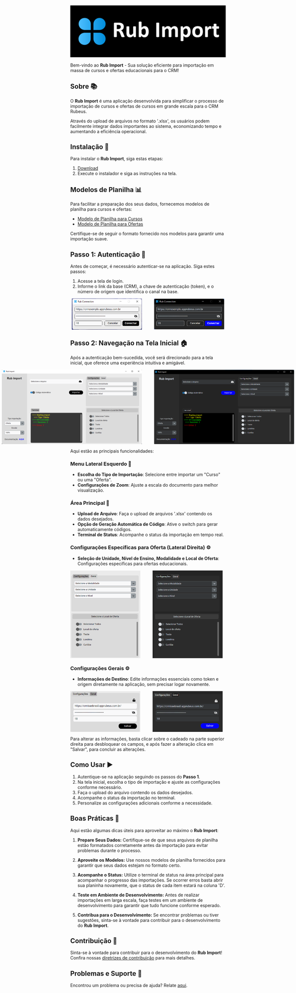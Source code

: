 ![Logo](./assets/logo-rub-import.png)


Bem-vindo ao **Rub Import** - Sua solução eficiente para importação em massa de cursos e ofertas educacionais para o CRM!

## Sobre 📚

O **Rub Import** é uma aplicação desenvolvida para simplificar o processo de importação de cursos e ofertas de cursos em grande escala para o CRM Rubeus.

Através do upload de arquivos no formato '.xlsx', os usuários podem facilmente integrar dados importantes ao sistema, economizando tempo e aumentando a eficiência operacional.

## Instalação 🔧

Para instalar o **Rub Import**, siga estas etapas:

1. [Download](drive.google.com/u/0/uc?id=10dmEy-ldUcgKR7LYuU44kibpGbB9kRsH&export=download)
2. Execute o instalador e siga as instruções na tela.

## Modelos de Planilha 📊

Para facilitar a preparação dos seus dados, fornecemos modelos de planilha para cursos e ofertas:

- [Modelo de Planilha para Cursos](https://docs.google.com/spreadsheets/d/10aFLe_ksrdlwmOY-8jUhWdUA7fP93AfAy_ncLWPh24c/edit?usp=sharing)
- [Modelo de Planilha para Ofertas](https://docs.google.com/spreadsheets/d/1pC2kkXRw2j5cBaZewgJ0K8vX7UrMnipUTUpz5L5YC3w/edit?usp=sharing)

Certifique-se de seguir o formato fornecido nos modelos para garantir uma importação suave.

## Passo 1: Autenticação 🔑

Antes de começar, é necessário autenticar-se na aplicação. Siga estes passos:

1. Acesse a tela de login.
2. Informe o link da base (CRM), a chave de autenticação (token), e o número de origem que identifica o canal na base.

<div style="display: flex; justify-content: center; align-items: center; gap: 40px;">
  <img src="./assets/tela-login-light.png" alt="Tema Claro" width="45%">
  <img src="./assets/tela-login-dark.png" alt="Tema Escuro" width="45%">
</div>

## Passo 2: Navegação na Tela Inicial 🏠

Após a autenticação bem-sucedida, você será direcionado para a tela inicial, que oferece uma experiência intuitiva e amigável.

<div style="display: flex; justify-content: center; text-align: center; gap: 40px;">
  <img src="./assets/tela-inicial-light.png" alt="Tema Claro" width="90%">
  <img src="./assets/tela-inicial-dark.png" alt="Tema Escuro" width="90%">
</div>


Aqui estão as principais funcionalidades:

### Menu Lateral Esquerdo 📂

- **Escolha do Tipo de Importação**: Selecione entre importar um "Curso" ou uma "Oferta".
- **Configurações de Zoom**: Ajuste a escala do documento para melhor visualização.

### Área Principal 📄

- **Upload de Arquivo**: Faça o upload de arquivos '.xlsx' contendo os dados desejados.
- **Opção de Geração Automática de Código**: Ative o switch para gerar automaticamente códigos.
- **Terminal de Status**: Acompanhe o status da importação em tempo real.



### Configurações Específicas para Oferta (Lateral Direita) ⚙️

- **Seleção de Unidade, Nível de Ensino, Modalidade e Local de Oferta**: Configurações específicas para ofertas educacionais.

<div style="display: flex; text-align: center; gap: 40px;">
  <img src="./assets/configuracao-light.png" alt="Tema Claro" width="45%">
  <img src="./assets/configuracao-dark.png" alt="Tema Escuro" width="45%">
</div>

### Configurações Gerais ⚙️

- **Informações de Destino**: Edite informações essenciais como token e origem diretamente na aplicação, sem precisar logar novamente.

<div style="display: flex; text-align: center; gap: 40px;">
  <img src="./assets/geral-destrancado-light.png" alt="Tema Claro" width="45%">
  <img src="./assets/geral-destrancado-dark.png" alt="Tema Escuro" width="45%">
</div>

Para alterar as informações, basta clicar sobre o cadeado na parte superior direita para desbloquear os campos, e após fazer a alteração clica em "Salvar", para concluir as alterações.

## Como Usar ▶️

1. Autentique-se na aplicação seguindo os passos do **Passo 1**.
2. Na tela inicial, escolha o tipo de importação e ajuste as configurações conforme necessário.
3. Faça o upload do arquivo contendo os dados desejados.
4. Acompanhe o status da importação no terminal.
5. Personalize as configurações adicionais conforme a necessidade.

## Boas Práticas 🌟

Aqui estão algumas dicas úteis para aproveitar ao máximo o **Rub Import**:

1. **Prepare Seus Dados:** Certifique-se de que seus arquivos de planilha estão formatados corretamente antes da importação para evitar problemas durante o processo.

2. **Aproveite os Modelos:** Use nossos modelos de planilha fornecidos para garantir que seus dados estejam no formato certo.

2. **Acompanhe o Status:** Utilize o terminal de status na área principal para acompanhar o progresso das importações. Se ocorrer erros basta abrir sua planinha novamente, que o status de cada item estará na coluna 'D'.

5. **Teste em Ambiente de Desenvolvimento:** Antes de realizar importações em larga escala, faça testes em um ambiente de desenvolvimento para garantir que tudo funcione conforme esperado.

6. **Contribua para o Desenvolvimento:** Se encontrar problemas ou tiver sugestões, sinta-se à vontade para contribuir para o desenvolvimento do **Rub Import**.

## Contribuição 🤝

Sinta-se à vontade para contribuir para o desenvolvimento do **Rub Import**! Confira nossas [diretrizes de contribuição](CONTRIBUTING.md) para mais detalhes.

## Problemas e Suporte 🚨

Encontrou um problema ou precisa de ajuda? Relate [aqui](https://github.com/seu-usuario/rub-import/issues).
